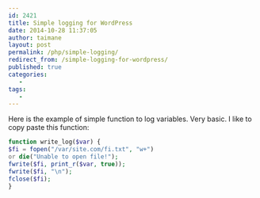 ```yaml
---
id: 2421
title: Simple logging for WordPress
date: 2014-10-28 11:37:05
author: taimane
layout: post
permalink: /php/simple-logging/
redirect_from: /simple-logging-for-wordpress/
published: true
categories:
   -
tags:
   -
---
```

Here is the example of simple function to log variables. Very basic.
I like to copy paste this function:

```php
function write_log($var) {
$fi = fopen("/var/site.com/fi.txt", "w+") 
or die("Unable to open file!");
fwrite($fi, print_r($var, true));
fwrite($fi, "\n");
fclose($fi);
}
```